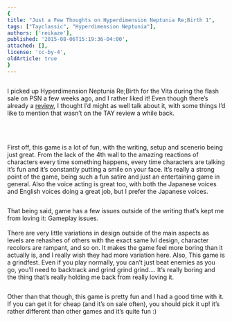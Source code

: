 ```yaml
---
{
title: "Just a Few Thoughts on Hyperdimension Neptunia Re;Birth 1",
tags: ["Tayclassic", "Hyperdimension Neptunia"],
authors: ['reikaze'],
published: '2015-08-06T15:19:36-04:00',
attached: [],
license: 'cc-by-4',
oldArticle: true
}
---
```


<div><img alt src="./1373952929646164040.png"/><p class="sc-77igqf-0 bOfvBY">I picked up Hyperdimension Neptunia Re;Birth for the Vita during the flash sale on PSN a
  few weeks ago, and I rather liked it! Even though there’s already a <span><a class="sc-1out364-0 hMndXN sc-145m8ut-0 gIacKn js_link" data-ga='[["Embedded Url","External link","http://tay.kinja.com/hyperdimension-neptunia-re-birth-1-the-tay-review-1637235433",{"metric25":1}]]' href="http://tay.kinja.com/hyperdimension-neptunia-re-birth-1-the-tay-review-1637235433" rel="noopener noreferrer" target="_blank">review</a></span>, I thought I’d might as well talk about it, with some things I’d like to
  mention that wasn’t on the TAY review a while back.</p>
<div class="bxm4mm-2 hKBnez js_video-sticky__top-limit"></div>
<div class="bxm4mm-4 fQqUFt">

<div class="bxm4mm-1 gKeXmA js_video-sticky-trigger"></div>
<div class="bxm4mm-0 jRTmst instream-native-video instream-permalink js_video-sticky-target instream-native-video--mobile"></div>
</div>
<div class="bxm4mm-3 eCMXYG js_video-sticky__bottom-limit"></div>
<img alt src="./1373952929731748424.jpg"/><p class="sc-77igqf-0 bOfvBY"><br/><br/>First off, this game is a lot of fun, with the writing, setup and scenerio being
  just great. From the lack of the 4th wall to the amazing reactions of characters every time something happens, every
  time characters are talking it’s fun and it’s constantly putting a smile on your face. It’s really a strong point of
  the game, being such a fun satire and just an entertaining game in general. Also the voice acting is great too, with
  both the Japanese voices and English voices doing a great job, but I prefer the Japanese voices.</p>

<img alt src="./1373952929798843208.jpg"/><p class="sc-77igqf-0 bOfvBY">That being said, game has a few issues outside of the writing that’s kept me from loving
  it: Gameplay issues.<br/><br/>There are very little variations in design outside of the main aspects as levels are
  rehashes of others with the exact same lvl design, character recolors are rampant, and so on. It makes the game feel
  more boring than it actually is, and I really wish they had more variation here. Also, This game is a grindfest. Even
  if you play normally, you can’t just beat enemies as you go, you’ll need to backtrack and grind grind grind.... It’s
  really boring and the thing that’s really holding me back from really loving it. </p>

<img alt src="./1373952929854700616.jpg"/><p class="sc-77igqf-0 bOfvBY">Other than that though, this game is pretty fun and I had a good time with it. If you can
  get it for cheap (and it’s on sale often), you should pick it up! it’s rather different than other games and it’s
  quite fun :)</p>
</div>